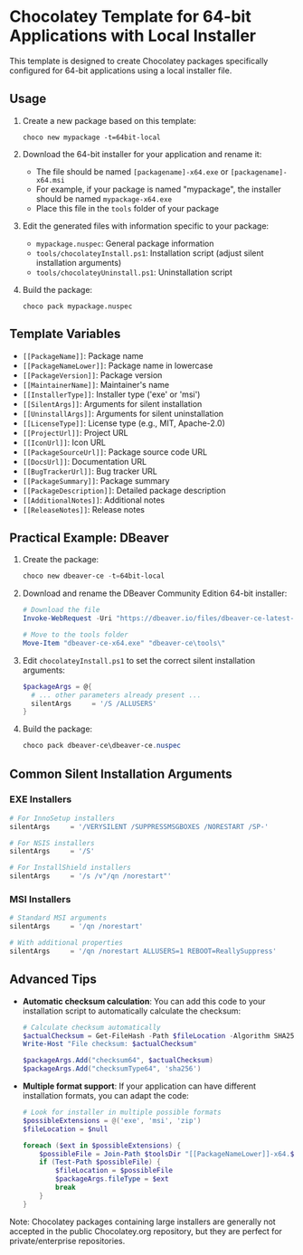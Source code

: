 # Chocolatey Template for 64-bit Applications with Local Installer

This template is designed to create Chocolatey packages specifically configured for 64-bit applications using a local installer file.

## Usage

1. Create a new package based on this template:
   ```
   choco new mypackage -t=64bit-local
   ```

2. Download the 64-bit installer for your application and rename it:
   - The file should be named `[packagename]-x64.exe` or `[packagename]-x64.msi`
   - For example, if your package is named "mypackage", the installer should be named `mypackage-x64.exe`
   - Place this file in the `tools` folder of your package

3. Edit the generated files with information specific to your package:
   - `mypackage.nuspec`: General package information
   - `tools/chocolateyInstall.ps1`: Installation script (adjust silent installation arguments)
   - `tools/chocolateyUninstall.ps1`: Uninstallation script

4. Build the package:
   ```
   choco pack mypackage.nuspec
   ```

## Template Variables

- `[[PackageName]]`: Package name
- `[[PackageNameLower]]`: Package name in lowercase
- `[[PackageVersion]]`: Package version
- `[[MaintainerName]]`: Maintainer's name
- `[[InstallerType]]`: Installer type ('exe' or 'msi')
- `[[SilentArgs]]`: Arguments for silent installation
- `[[UninstallArgs]]`: Arguments for silent uninstallation
- `[[LicenseType]]`: License type (e.g., MIT, Apache-2.0)
- `[[ProjectUrl]]`: Project URL
- `[[IconUrl]]`: Icon URL
- `[[PackageSourceUrl]]`: Package source code URL
- `[[DocsUrl]]`: Documentation URL
- `[[BugTrackerUrl]]`: Bug tracker URL
- `[[PackageSummary]]`: Package summary
- `[[PackageDescription]]`: Detailed package description
- `[[AdditionalNotes]]`: Additional notes
- `[[ReleaseNotes]]`: Release notes

## Practical Example: DBeaver

1. Create the package:
   ```powershell
   choco new dbeaver-ce -t=64bit-local
   ```

2. Download and rename the DBeaver Community Edition 64-bit installer:
   ```powershell
   # Download the file
   Invoke-WebRequest -Uri "https://dbeaver.io/files/dbeaver-ce-latest-x86_64-setup.exe" -OutFile "dbeaver-ce-x64.exe"
   
   # Move to the tools folder
   Move-Item "dbeaver-ce-x64.exe" "dbeaver-ce\tools\"
   ```

3. Edit `chocolateyInstall.ps1` to set the correct silent installation arguments:
   ```powershell
   $packageArgs = @{
     # ... other parameters already present ...
     silentArgs     = '/S /ALLUSERS'
   }
   ```

4. Build the package:
   ```powershell
   choco pack dbeaver-ce\dbeaver-ce.nuspec
   ```

## Common Silent Installation Arguments

### EXE Installers
```powershell
# For InnoSetup installers
silentArgs     = '/VERYSILENT /SUPPRESSMSGBOXES /NORESTART /SP-'

# For NSIS installers
silentArgs     = '/S'

# For InstallShield installers
silentArgs     = '/s /v"/qn /norestart"'
```

### MSI Installers
```powershell
# Standard MSI arguments
silentArgs     = '/qn /norestart'

# With additional properties
silentArgs     = '/qn /norestart ALLUSERS=1 REBOOT=ReallySuppress'
```

## Advanced Tips

- **Automatic checksum calculation**: You can add this code to your installation script to automatically calculate the checksum:
  ```powershell
  # Calculate checksum automatically
  $actualChecksum = Get-FileHash -Path $fileLocation -Algorithm SHA256 | Select-Object -ExpandProperty Hash
  Write-Host "File checksum: $actualChecksum"
  
  $packageArgs.Add("checksum64", $actualChecksum)
  $packageArgs.Add("checksumType64", 'sha256')
  ```

- **Multiple format support**: If your application can have different installation formats, you can adapt the code:
  ```powershell
  # Look for installer in multiple possible formats
  $possibleExtensions = @('exe', 'msi', 'zip')
  $fileLocation = $null
  
  foreach ($ext in $possibleExtensions) {
      $possibleFile = Join-Path $toolsDir "[[PackageNameLower]]-x64.$ext"
      if (Test-Path $possibleFile) {
          $fileLocation = $possibleFile
          $packageArgs.fileType = $ext
          break
      }
  }
  ```

Note: Chocolatey packages containing large installers are generally not accepted in the public Chocolatey.org repository, but they are perfect for private/enterprise repositories.